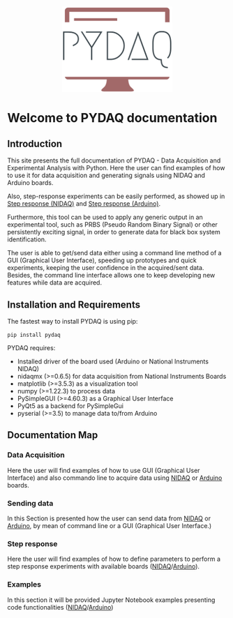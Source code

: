 <p align="center">
  <img src="img/logo.png" alt= “” class=“center” width="50%" height="50%">
</p>


# Welcome to PYDAQ documentation

## Introduction

This site presents the full documentation of PYDAQ - Data Acquisition and Experimental Analysis with Python. 
Here the user can find examples of how to use it for data acquisition and generating 
signals using NIDAQ and Arduino boards. 

Also, step-response experiments can be easily performed, as showed up
in [Step response (NIDAQ)](pydaq/step_response_nidaq) and [Step response (Arduino)](pydaq/step_response_arduino).

Furthermore, this tool can be used to apply any generic output in an experimental
tool, such as PRBS (Pseudo Random Binary Signal) or other persistently exciting signal, in order to generate
data for black box system identification.

The user is able to get/send data either using a command line method 
of a GUI (Graphical User Interface), speeding up prototypes and quick 
experiments, keeping the user confidence in the acquired/sent data. 
Besides, the command line interface allows one to keep developing new features 
while data are acquired.


## Installation and Requirements

The fastest way to install PYDAQ is using pip:

```console
pip install pydaq
```

PYDAQ requires:

- Installed driver of the board used (Arduino or National Instruments NIDAQ)
- nidaqmx (>=0.6.5) for data acquisition from National Instruments Boards
- matplotlib (>=3.5.3) as a visualization tool
- numpy (>=1.22.3) to process data
- PySimpleGUI (>=4.60.3) as a Graphical User Interface
- PyQt5 as a backend for PySimpleGui
- pyserial (>=3.5) to manage data to/from Arduino



## Documentation Map

### Data Acquisition

Here the user will find examples of how to use GUI (Graphical User Interface) and 
also commando line to acquire data using [NIDAQ](https://samirmartins.github.io/pydaq/get_data_nidaq/) or [Arduino](https://samirmartins.github.io/pydaq/get_data_arduino/) boards.

### Sending data

In this Section is presented how the user can send data from [NIDAQ](https://samirmartins.github.io/pydaq/send_data_nidaq/) or [Arduino](https://samirmartins.github.io/pydaq/send_data_arduino/), 
by mean of command line or a GUI (Graphical User Interface.)

### Step response

Here the user will find examples of how to define parameters to perform 
a step response experiments with available boards ([NIDAQ](https://samirmartins.github.io/pydaq/step_response_nidaq/)/[Arduino](https://samirmartins.github.io/pydaq/step_response_arduino/)).

### Examples

In this section it will be provided Jupyter Notebook examples
presenting code functionalities ([NIDAQ](https://samirmartins.github.io/pydaq/jupyter_notebooks/)/[Arduino](https://samirmartins.github.io/pydaq/jupyter_notebooks/))
